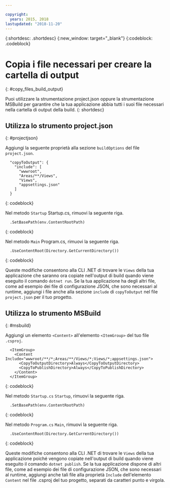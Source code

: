 ```yaml
---

copyright:
  years: 2015, 2018
lastupdated: "2018-11-20"
---
```


{:shortdesc: .shortdesc}
{:new_window: target="_blank"}
{:codeblock: .codeblock}


# Copia i file necessari per creare la cartella di output
{: #copy_files_build_output}

Puoi utilizzare la strumentazione project.json oppure la strumentazione MSBuild per garantire che la tua applicazione abbia tutti i suoi file necessari nella cartella di output della build.
{: shortdesc}


## Utilizza lo strumento project.json
{: #projectjson}

Aggiungi la seguente proprietà alla sezione `buildOptions` del file `project.json`.
```
  "copyToOutput": {
    "include": [
      "wwwroot",
      "Areas/**/Views",
      "Views",
      "appsettings.json"
    ]
  }
```
{: codeblock}

Nel metodo `Startup` Startup.cs, rimuovi la seguente riga.
```
  .SetBasePath(env.ContentRootPath)
```
{: codeblock}

Nel metodo `Main` Program.cs, rimuovi la seguente riga.
```
  .UseContentRoot(Directory.GetCurrentDirectory())
```
{: codeblock}

Queste modifiche consentono alla CLI .NET di trovare le `Views` della tua applicazione che saranno ora copiate nell'output di build quando viene eseguito il comando `dotnet run`.  Se la tua applicazione ha degli altri file, come ad esempio dei file di configurazione JSON, che sono necessari al runtime, aggiungi i file anche alla sezione `include` di `copyToOutput` nel file `project.json` per il tuo progetto.

## Utilizza lo strumento MSBuild
{: #msbuild}

Aggiungi un elemento `<Content>` all'elemento `<ItemGroup>` del tuo file `.csproj`.
```
  <ItemGroup>
    <Content Include="wwwroot/**/*;Areas/**/Views/*;Views/*;appsettings.json">
      <CopyToOutputDirectory>Always</CopyToOutputDirectory>
      <CopyToPublishDirectory>Always</CopyToPublishDirectory>
    </Content>
  </ItemGroup>
```
{: codeblock}

Nel metodo `Startup.cs` `Startup`, rimuovi la seguente riga.
```
  .SetBasePath(env.ContentRootPath)
```
{: codeblock}

Nel metodo `Program.cs` `Main`, rimuovi la seguente riga.
```
  .UseContentRoot(Directory.GetCurrentDirectory())
```
{: codeblock}

Queste modifiche consentono alla CLI .NET di trovare le `Views` della tua applicazione poiché vengono copiate nell'output di build quando viene eseguito il comando `dotnet publish`.  Se la tua applicazione dispone di altri file, come ad esempio dei file di configurazione JSON, che sono necessari al runtime, aggiungi anche tali file alla proprietà `Include` dell'elemento `Content` nel file .csproj del tuo progetto, separati da caratteri punto e virgola.
